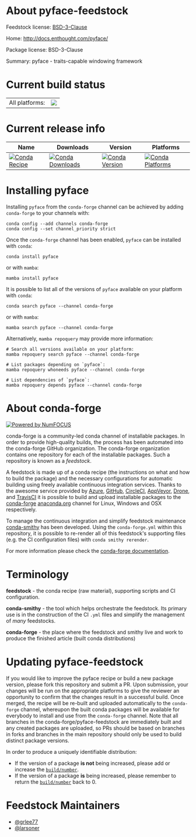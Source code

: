 About pyface-feedstock
======================

Feedstock license: [BSD-3-Clause](https://github.com/conda-forge/pyface-feedstock/blob/main/LICENSE.txt)

Home: http://docs.enthought.com/pyface/

Package license: BSD-3-Clause

Summary: pyface - traits-capable windowing framework

Current build status
====================


<table><tr><td>All platforms:</td>
    <td>
      <a href="https://dev.azure.com/conda-forge/feedstock-builds/_build/latest?definitionId=4744&branchName=main">
        <img src="https://dev.azure.com/conda-forge/feedstock-builds/_apis/build/status/pyface-feedstock?branchName=main">
      </a>
    </td>
  </tr>
</table>

Current release info
====================

| Name | Downloads | Version | Platforms |
| --- | --- | --- | --- |
| [![Conda Recipe](https://img.shields.io/badge/recipe-pyface-green.svg)](https://anaconda.org/conda-forge/pyface) | [![Conda Downloads](https://img.shields.io/conda/dn/conda-forge/pyface.svg)](https://anaconda.org/conda-forge/pyface) | [![Conda Version](https://img.shields.io/conda/vn/conda-forge/pyface.svg)](https://anaconda.org/conda-forge/pyface) | [![Conda Platforms](https://img.shields.io/conda/pn/conda-forge/pyface.svg)](https://anaconda.org/conda-forge/pyface) |

Installing pyface
=================

Installing `pyface` from the `conda-forge` channel can be achieved by adding `conda-forge` to your channels with:

```
conda config --add channels conda-forge
conda config --set channel_priority strict
```

Once the `conda-forge` channel has been enabled, `pyface` can be installed with `conda`:

```
conda install pyface
```

or with `mamba`:

```
mamba install pyface
```

It is possible to list all of the versions of `pyface` available on your platform with `conda`:

```
conda search pyface --channel conda-forge
```

or with `mamba`:

```
mamba search pyface --channel conda-forge
```

Alternatively, `mamba repoquery` may provide more information:

```
# Search all versions available on your platform:
mamba repoquery search pyface --channel conda-forge

# List packages depending on `pyface`:
mamba repoquery whoneeds pyface --channel conda-forge

# List dependencies of `pyface`:
mamba repoquery depends pyface --channel conda-forge
```


About conda-forge
=================

[![Powered by
NumFOCUS](https://img.shields.io/badge/powered%20by-NumFOCUS-orange.svg?style=flat&colorA=E1523D&colorB=007D8A)](https://numfocus.org)

conda-forge is a community-led conda channel of installable packages.
In order to provide high-quality builds, the process has been automated into the
conda-forge GitHub organization. The conda-forge organization contains one repository
for each of the installable packages. Such a repository is known as a *feedstock*.

A feedstock is made up of a conda recipe (the instructions on what and how to build
the package) and the necessary configurations for automatic building using freely
available continuous integration services. Thanks to the awesome service provided by
[Azure](https://azure.microsoft.com/en-us/services/devops/), [GitHub](https://github.com/),
[CircleCI](https://circleci.com/), [AppVeyor](https://www.appveyor.com/),
[Drone](https://cloud.drone.io/welcome), and [TravisCI](https://travis-ci.com/)
it is possible to build and upload installable packages to the
[conda-forge](https://anaconda.org/conda-forge) [anaconda.org](https://anaconda.org/)
channel for Linux, Windows and OSX respectively.

To manage the continuous integration and simplify feedstock maintenance
[conda-smithy](https://github.com/conda-forge/conda-smithy) has been developed.
Using the ``conda-forge.yml`` within this repository, it is possible to re-render all of
this feedstock's supporting files (e.g. the CI configuration files) with ``conda smithy rerender``.

For more information please check the [conda-forge documentation](https://conda-forge.org/docs/).

Terminology
===========

**feedstock** - the conda recipe (raw material), supporting scripts and CI configuration.

**conda-smithy** - the tool which helps orchestrate the feedstock.
                   Its primary use is in the construction of the CI ``.yml`` files
                   and simplify the management of *many* feedstocks.

**conda-forge** - the place where the feedstock and smithy live and work to
                  produce the finished article (built conda distributions)


Updating pyface-feedstock
=========================

If you would like to improve the pyface recipe or build a new
package version, please fork this repository and submit a PR. Upon submission,
your changes will be run on the appropriate platforms to give the reviewer an
opportunity to confirm that the changes result in a successful build. Once
merged, the recipe will be re-built and uploaded automatically to the
`conda-forge` channel, whereupon the built conda packages will be available for
everybody to install and use from the `conda-forge` channel.
Note that all branches in the conda-forge/pyface-feedstock are
immediately built and any created packages are uploaded, so PRs should be based
on branches in forks and branches in the main repository should only be used to
build distinct package versions.

In order to produce a uniquely identifiable distribution:
 * If the version of a package **is not** being increased, please add or increase
   the [``build/number``](https://docs.conda.io/projects/conda-build/en/latest/resources/define-metadata.html#build-number-and-string).
 * If the version of a package **is** being increased, please remember to return
   the [``build/number``](https://docs.conda.io/projects/conda-build/en/latest/resources/define-metadata.html#build-number-and-string)
   back to 0.

Feedstock Maintainers
=====================

* [@grlee77](https://github.com/grlee77/)
* [@larsoner](https://github.com/larsoner/)


